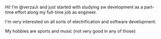 Hi! I'm @verzaJr and just started with studying sw development as a part-time effort along my full-time job as engineer.

I'm very interested on all sorts of electrification and software development. 

My hobbies are sports and music (not very good in any of those)

<!---
verzaJr/verzaJr is a ✨ special ✨ repository because its `README.md` (this file) appears on your GitHub profile.
You can click the Preview link to take a look at your changes.
--->
